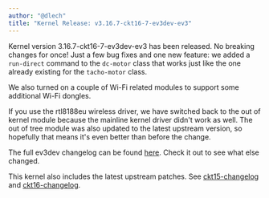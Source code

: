 ```yaml
---
author: "@dlech"
title: "Kernel Release: v3.16.7-ckt16-7-ev3dev-ev3"
---
```


Kernel version 3.16.7-ckt16-7-ev3dev-ev3 has been released. No breaking changes
for once! Just a few bug fixes and one new feature: we added a `run-direct`
command to the `dc-motor` class that works just like the one already existing
for the `tacho-motor` class.

We also turned on a couple of Wi-Fi related modules to support some additional
Wi-Fi dongles.

If you use the rtl8188eu wireless driver, we have switched back to the
out of kernel module because the mainline kernel driver didn't work as well.
The out of tree module was also updated to the latest upstream version, so
hopefully that means it's even better than before the change.

The full ev3dev changelog can be found [here][ev3dev-changelog]. Check it out to
see what else changed.

This kernel also includes the latest upstream patches. See [ckt15-changelog]
and [ckt16-changelog].

[ckt15-changelog]: https://lists.ubuntu.com/archives/kernel-team/2015-July/060734.html
[ckt16-changelog]: https://lists.ubuntu.com/archives/kernel-team/2015-August/061821.html
[ev3dev-changelog]: https://github.com/ev3dev/ev3dev-kpkg/blob/ca79dfae4abdb4740b3053b72ca6667d24b5e6c0/ev3dev-ev3/changelog
